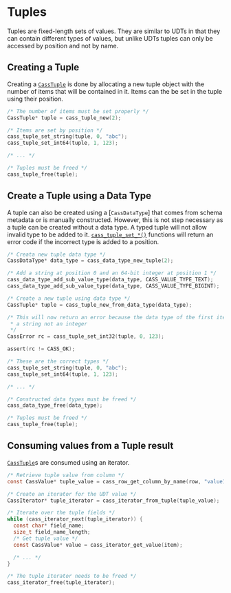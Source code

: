 # Tuples

Tuples are fixed-length sets of values. They are similar to UDTs in that they
can contain different types of values, but unlike UDTs tuples can only be
accessed by position and not by name.

## Creating a Tuple

Creating a [`CassTuple`] is done by allocating a new tuple object with the
number of items that will be contained in it. Items can the be set in the tuple
using their position.

```c
/* The number of items must be set properly */
CassTuple* tuple = cass_tuple_new(2);

/* Items are set by position */
cass_tuple_set_string(tuple, 0, "abc");
cass_tuple_set_int64(tuple, 1, 123);

/* ... */

/* Tuples must be freed */
cass_tuple_free(tuple);
```

## Create a Tuple using a Data Type

A tuple can also be created using a [`CassDataType`] that comes from schema
metadata or is manually constructed. However, this is not step necessary as
a tuple can be created without a data type. A typed tuple will not allow invalid
type to be added to it. [`cass_tuple_set_*()`] functions will return an error
code if the incorrect type is added to a position.

```c
/* Creata new tuple data type */
CassDataType* data_type = cass_data_type_new_tuple(2);

/* Add a string at position 0 and an 64-bit integer at position 1 */
cass_data_type_add_sub_value_type(data_type, CASS_VALUE_TYPE_TEXT);
cass_data_type_add_sub_value_type(data_type, CASS_VALUE_TYPE_BIGINT);

/* Create a new tuple using data type */
CassTuple* tuple = cass_tuple_new_from_data_type(data_type);

/* This will now return an error because the data type of the first item is
 * a string not an integer
 */
CassError rc = cass_tuple_set_int32(tuple, 0, 123);

assert(rc != CASS_OK);

/* These are the correct types */
cass_tuple_set_string(tuple, 0, "abc");
cass_tuple_set_int64(tuple, 1, 123);

/* ... */

/* Constructed data types must be freed */
cass_data_type_free(data_type);

/* Tuples must be freed */
cass_tuple_free(tuple);
```

## Consuming values from a Tuple result

[`CassTuple`]s are consumed using an iterator.

```c
/* Retrieve tuple value from column */
const CassValue* tuple_value = cass_row_get_column_by_name(row, "value1");

/* Create an iterator for the UDT value */
CassIterator* tuple_iterator = cass_iterator_from_tuple(tuple_value);

/* Iterate over the tuple fields */
while (cass_iterator_next(tuple_iterator)) {
  const char* field_name;
  size_t field_name_length;
  /* Get tuple value */
  const CassValue* value = cass_iterator_get_value(item);

  /* ... */
}

/* The tuple iterator needs to be freed */
cass_iterator_free(tuple_iterator);
```

[`CassTuple`]: http://datastax.github.io/cpp-driver/api/CassTuple/
[`CassUserType`]: http://datastax.github.io/cpp-driver/api/CassUserType/
[`cass_tuple_set_*()`]: http://datastax.github.io/cpp-driver/api/CassTuple/#cass-tuple-set-null
